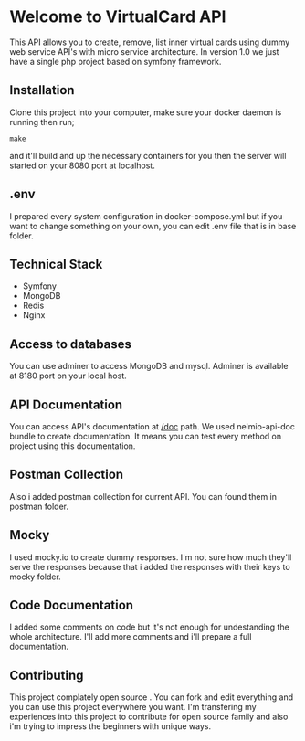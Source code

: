 # Welcome to VirtualCard API
This API allows you to create, remove, list inner virtual cards using dummy web service API's with micro service architecture. In version 1.0 we just have a single php project based on symfony framework. 

## Installation
Clone this project into your computer, make sure your docker daemon is running then run;

    make
and it'll build and up the necessary containers for you then the server will started on your 8080 port at localhost. 
## .env
I prepared every system configuration in docker-compose.yml but if you want to change something on your own, you can edit .env file that is in base folder.
## Technical Stack

 - Symfony
 - MongoDB
 - Redis
 - Nginx
## Access to databases
You can use adminer to access MongoDB and mysql. Adminer is available at 8180 port on your local host.
## API Documentation
You can access API's documentation at [/doc](http://localhost:8080/doc) path. We used nelmio-api-doc bundle to create documentation. It means you can test every method on project using this documentation. 
## Postman Collection
Also i added postman collection for current API. You can found them in postman
folder.
## Mocky
I used mocky.io to create dummy responses. I'm not sure how much they'll serve the responses because that i added the responses with their keys to mocky folder.
## Code Documentation
I added some comments on code but it's not enough for undestanding the whole architecture. I'll add more comments and i'll prepare a full documentation.
## Contributing
This project complately open source . You can fork and edit everything and you can use this project everywhere you want. I'm transfering my experiences into this project to contribute for open source family and also i'm trying to impress the beginners with unique ways.
